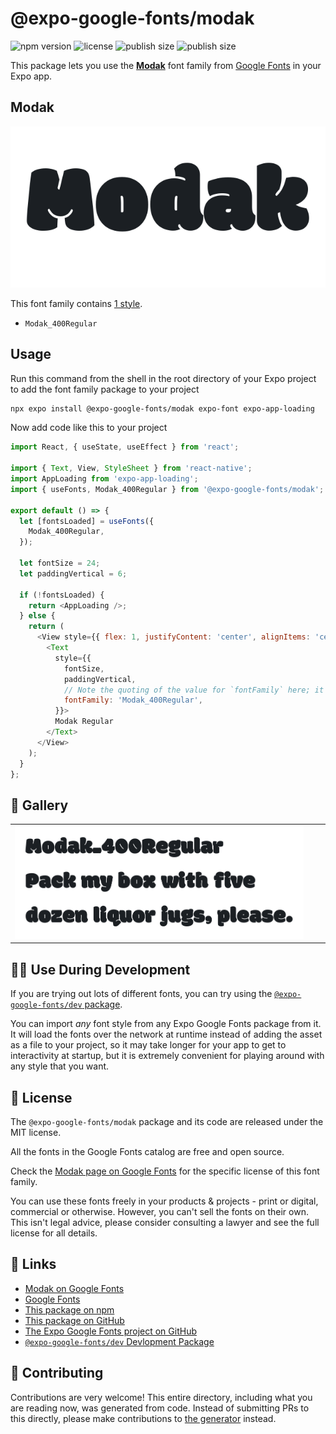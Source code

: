 # @expo-google-fonts/modak

![npm version](https://flat.badgen.net/npm/v/@expo-google-fonts/modak)
![license](https://flat.badgen.net/github/license/expo/google-fonts)
![publish size](https://flat.badgen.net/packagephobia/install/@expo-google-fonts/modak)
![publish size](https://flat.badgen.net/packagephobia/publish/@expo-google-fonts/modak)

This package lets you use the [**Modak**](https://fonts.google.com/specimen/Modak) font family from [Google Fonts](https://fonts.google.com/) in your Expo app.

## Modak

![Modak](./font-family.png)

This font family contains [1 style](#-gallery).

- `Modak_400Regular`

## Usage

Run this command from the shell in the root directory of your Expo project to add the font family package to your project
```sh
npx expo install @expo-google-fonts/modak expo-font expo-app-loading
```

Now add code like this to your project
```js
import React, { useState, useEffect } from 'react';

import { Text, View, StyleSheet } from 'react-native';
import AppLoading from 'expo-app-loading';
import { useFonts, Modak_400Regular } from '@expo-google-fonts/modak';

export default () => {
  let [fontsLoaded] = useFonts({
    Modak_400Regular,
  });

  let fontSize = 24;
  let paddingVertical = 6;

  if (!fontsLoaded) {
    return <AppLoading />;
  } else {
    return (
      <View style={{ flex: 1, justifyContent: 'center', alignItems: 'center' }}>
        <Text
          style={{
            fontSize,
            paddingVertical,
            // Note the quoting of the value for `fontFamily` here; it expects a string!
            fontFamily: 'Modak_400Regular',
          }}>
          Modak Regular
        </Text>
      </View>
    );
  }
};

```

## 🔡 Gallery


||||
|-|-|-|
|![Modak_400Regular](./Modak_400Regular.ttf.png)||||


## 👩‍💻 Use During Development

If you are trying out lots of different fonts, you can try using the [`@expo-google-fonts/dev` package](https://github.com/expo/google-fonts/tree/master/font-packages/dev#readme).

You can import *any* font style from any Expo Google Fonts package from it. It will load the fonts
over the network at runtime instead of adding the asset as a file to your project, so it may take longer
for your app to get to interactivity at startup, but it is extremely convenient
for playing around with any style that you want.

## 📖 License

The `@expo-google-fonts/modak` package and its code are released under the MIT license.

All the fonts in the Google Fonts catalog are free and open source.

Check the [Modak page on Google Fonts](https://fonts.google.com/specimen/Modak) for the specific license of this font family.

You can use these fonts freely in your products & projects - print or digital, commercial or otherwise. However, you can't sell the fonts on their own. This isn't legal advice, please consider consulting a lawyer and see the full license for all details.

## 🔗 Links

- [Modak on Google Fonts](https://fonts.google.com/specimen/Modak)
- [Google Fonts](https://fonts.google.com/)
- [This package on npm](https://www.npmjs.com/package/@expo-google-fonts/modak)
- [This package on GitHub](https://github.com/expo/google-fonts/tree/master/font-packages/modak)
- [The Expo Google Fonts project on GitHub](https://github.com/expo/google-fonts)
- [`@expo-google-fonts/dev` Devlopment Package](https://github.com/expo/google-fonts/tree/master/font-packages/dev)

## 🤝 Contributing

Contributions are very welcome! This entire directory, including what you are reading now, was generated from code. Instead of submitting PRs to this directly, please make contributions to [the generator](https://github.com/expo/google-fonts/tree/master/packages/generator) instead.

